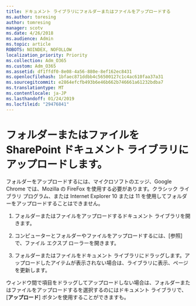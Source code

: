 ```yaml
---
title: ドキュメント ライブラリにフォルダーまたはファイルをアップロードする
ms.author: toresing
author: tomresing
manager: scotv
ms.date: 4/26/2018
ms.audience: Admin
ms.topic: article
ROBOTS: NOINDEX, NOFOLLOW
localization_priority: Priority
ms.collection: Adm_O365
ms.custom: Adm_O365
ms.assetid: df1ffdf0-8e08-4a56-880e-8ef162ec8431
ms.openlocfilehash: 1bfaec871ddbb4c56500127c1c4ac610faa37a31
ms.sourcegitcommit: e2864efcfb493b6e46b662b746661a61232bdba7
ms.translationtype: MT
ms.contentlocale: ja-JP
ms.lasthandoff: 01/24/2019
ms.locfileid: "29476841"
---
```

# <a name="upload-a-folder-or-files-to-a-sharepoint-document-library"></a>フォルダーまたはファイルを SharePoint ドキュメント ライブラリにアップロードします。

フォルダーをアップロードするには、マイクロソフトのエッジ、Google Chrome では、Mozilla の FireFox を使用する必要があります。クラシック ライブラリ プログラム、または Internet Explorer 10 または 11 を使用してフォルダーをアップロードすることはできません。
  
1. フォルダーまたはファイルをアップロードするドキュメント ライブラリを開きます。
    
2. コンピューターとフォルダーやファイルをアップロードするには、[参照] で、ファイル エクスプ ローラーを開きます。
    
3. フォルダーまたはファイルをドキュメント ライブラリにドラッグします。アップロードしたアイテムが表示されない場合は、ライブラリに表示、ページを更新します。 
    
ウィンドウ間で項目をドラッグしてアップロードしない場合は、フォルダーまたはファイルをアップロードするを選択するのにはドキュメント ライブラリで、[**アップロード**] ボタンを使用することができますも。 
  

